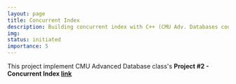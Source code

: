 ```yaml
---
layout: page
title: Concurrent Index
description: Building concurrent index with C++ (CMU Adv. Databases course project)
img: 
status: initiated
importance: 5
---
```


This project implement CMU Advanced Database class's **Project #2 - Concurrent Index [link](https://15721.courses.cs.cmu.edu/spring2020/project2.html)**

